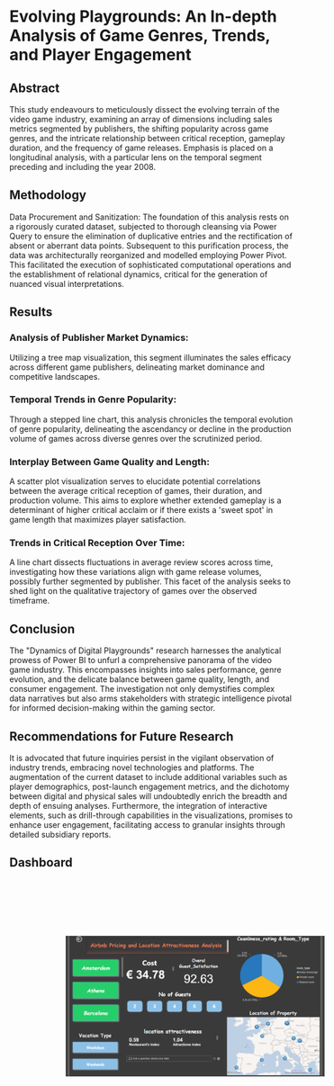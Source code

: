 # Evolving Playgrounds: An In-depth Analysis of Game Genres, Trends, and Player Engagement
## Abstract
This study endeavours to meticulously dissect the evolving terrain of the video game industry, examining an array of dimensions including sales metrics segmented by publishers, the shifting popularity across game genres, and the intricate relationship between critical reception, gameplay duration, and the frequency of game releases. Emphasis is placed on a longitudinal analysis, with a particular lens on the temporal segment preceding and including the year 2008.

## Methodology
Data Procurement and Sanitization: The foundation of this analysis rests on a rigorously curated dataset, subjected to thorough cleansing via Power Query to ensure the elimination of duplicative entries and the rectification of absent or aberrant data points. Subsequent to this purification process, the data was architecturally reorganized and modelled employing Power Pivot. This facilitated the execution of sophisticated computational operations and the establishment of relational dynamics, critical for the generation of nuanced visual interpretations.

## Results
### Analysis of Publisher Market Dynamics:
Utilizing a tree map visualization, this segment illuminates the sales efficacy across different game publishers, delineating market dominance and competitive landscapes.

### Temporal Trends in Genre Popularity:
Through a stepped line chart, this analysis chronicles the temporal evolution of genre popularity, delineating the ascendancy or decline in the production volume of games across diverse genres over the scrutinized period.

### Interplay Between Game Quality and Length: 
A scatter plot visualization serves to elucidate potential correlations between the average critical reception of games, their duration, and production volume. This aims to explore whether extended gameplay is a determinant of higher critical acclaim or if there exists a 'sweet spot' in game length that maximizes player satisfaction.

### Trends in Critical Reception Over Time:
A line chart dissects fluctuations in average review scores across time, investigating how these variations align with game release volumes, possibly further segmented by publisher. This facet of the analysis seeks to shed light on the qualitative trajectory of games over the observed timeframe.

## Conclusion
The "Dynamics of Digital Playgrounds" research harnesses the analytical prowess of Power BI to unfurl a comprehensive panorama of the video game industry. This encompasses insights into sales performance, genre evolution, and the delicate balance between game quality, length, and consumer engagement. The investigation not only demystifies complex data narratives but also arms stakeholders with strategic intelligence pivotal for informed decision-making within the gaming sector.

## Recommendations for Future Research
It is advocated that future inquiries persist in the vigilant observation of industry trends, embracing novel technologies and platforms. The augmentation of the current dataset to include additional variables such as player demographics, post-launch engagement metrics, and the dichotomy between digital and physical sales will undoubtedly enrich the breadth and depth of ensuing analyses. Furthermore, the integration of interactive elements, such as drill-through capabilities in the visualizations, promises to enhance user engagement, facilitating access to granular insights through detailed subsidiary reports.

## Dashboard
<a href="https://github.com/Saitejareddyv/Airbnb_Power-BI/blob/main/Screenshot%202024-03-12%20195604.png" target="_blank"><img style="margin: 100px" src="https://github.com/Saitejareddyv/Airbnb_Power-BI/blob/main/Screenshot%202024-03-12%20195604.png" alt="Python" height="250" /></a> 

